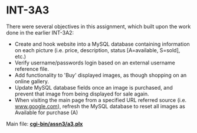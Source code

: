 # INT-3A3

There were several objectives in this assignment, which built upon the work done in the earlier INT-3A2:<br/>
- Create and hook website into a MySQL database containing information on each picture (i.e. price, description, status [A=available, S=sold], etc.)<br/>
- Verify username/passwords login based on an external username reference file.<br/>
- Add functionality to 'Buy' displayed images, as though shopping on an online gallery.<br/>
- Update MySQL database fields once an image is purchased, and prevent that image from being displayed for sale again.
- When visiting the main page from a specified URL referred source (i.e. www.google.com), refresh the MySQL database to reset all images as Available for purchase (A)<br/>

Main file: <b>[cgi-bin/assn3/a3.plx](cgi-bin/assn3/a3.plx)</b>
